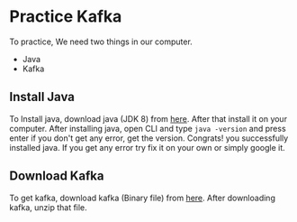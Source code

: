 # Practice Kafka

To practice, We need two things in our computer.

- Java
- Kafka

## Install Java

To Install java, download java (JDK 8) from [here](https://www.oracle.com/technetwork/pt/java/javase/downloads/jdk8-downloads-2133151.html). After that install it on your computer. After installing java, open CLI and type ```java -version``` and press enter if you don't get any error, get the version. Congrats! you successfully installed java. If you get any error try fix it on your own or simply google it.

## Download Kafka

To get kafka, download kafka (Binary file) from [here](https://kafka.apache.org/downloads). After downloading kafka, unzip that file.
